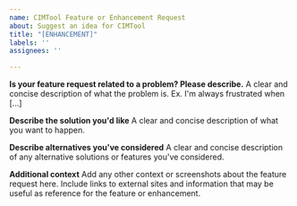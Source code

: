 ```yaml
---
name: CIMTool Feature or Enhancement Request
about: Suggest an idea for CIMTool
title: "[ENHANCEMENT]"
labels: ''
assignees: ''

---
```


**Is your feature request related to a problem? Please describe.**
A clear and concise description of what the problem is. Ex. I'm always frustrated when [...]

**Describe the solution you'd like**
A clear and concise description of what you want to happen.

**Describe alternatives you've considered**
A clear and concise description of any alternative solutions or features you've considered.

**Additional context**
Add any other context or screenshots about the feature request here.  Include links to external sites and information that may be useful as reference for the feature or enhancement.
